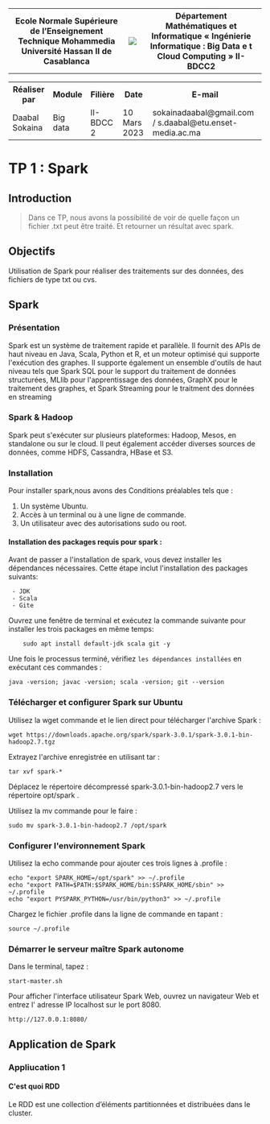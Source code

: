 <table>
  <tr >
    <th style="text-align: center;">Ecole Normale Supérieure de l’Enseignement  Technique Mohammedia Université Hassan II de Casablanca</th>
    <th><img src="https://www.clubs-etudiants.ma/wp-content/uploads/2018/11/enst-1.png"/></th>
    <th style="text-align: center;"> Département Mathématiques et Informatique « Ingénierie Informatique : Big Data e t Cloud Computing » II-BDCC2   </th>
  </tr>
</table>
<table >
   <tr >
      <th style="text-align: center;">Réaliser par </th>
      <th style="text-align: center;">  Module  </th>
      <th style="text-align: center;">Filière</th>
      <th style="text-align: center;">Date </th>
      <th style="text-align: center;">  E-mail  </th>
    </tr>
    <tr>
      <td>Daabal Sokaina</td>
      <td> Big data</td>
      <td> II-BDCC 2 </td>
      <td> 10 Mars 2023 </td>
      <td> sokainadaabal@gmail.com / s.daabal@etu.enset-media.ac.ma </td>
     </tr>
</table> 

# TP 1 : Spark
## Introduction 
> Dans ce TP, nous avons la possibilité de voir de quelle façon un fichier .txt peut être traité. Et retourner un résultat avec spark.

## Objectifs

  Utilisation de Spark pour réaliser des traitements sur des données, des fichiers de type txt ou cvs.
## Spark 
### Présentation
Spark est un système de traitement rapide et parallèle. Il fournit des APIs de haut niveau en Java, Scala, Python et R, et un moteur optimisé qui supporte l'exécution des graphes. 
Il supporte également un ensemble d'outils de haut niveau tels que Spark SQL pour le support du traitement de données structurées, MLlib pour l'apprentissage des données, GraphX pour le traitement des graphes, et Spark Streaming pour le traitment des données en streaming

### Spark & Hadoop
Spark peut s'exécuter sur plusieurs plateformes: Hadoop, Mesos, en standalone ou sur le cloud. Il peut également accéder diverses sources de données, comme HDFS, Cassandra, HBase et S3.

### Installation 
Pour installer spark,nous avons des Conditions préalables  tels que :
 1. Un système Ubuntu.
 2. Accès à un terminal ou à une ligne de commande.
 3. Un utilisateur avec des autorisations sudo ou root.
#### Installation des packages requis pour spark :
Avant de passer a l'installation de spark, vous devez installer les dépendances nécessaires. Cette étape inclut l'installation des packages suivants: 

```
 - JDK
 - Scala
 - Gite
```

Ouvrez une fenêtre de terminal et exécutez la commande suivante pour installer les trois packages en même temps:

```
    sudo apt install default-jdk scala git -y
```
Une fois le processus terminé, vérifiez `les dépendances installées` en exécutant ces commandes :

```
java -version; javac -version; scala -version; git --version
```

### Télécharger et configurer Spark sur Ubuntu

Utilisez la wget commande et le lien direct pour télécharger l'archive Spark :
```
wget https://downloads.apache.org/spark/spark-3.0.1/spark-3.0.1-bin-hadoop2.7.tgz
```
Extrayez l'archive enregistrée en utilisant tar :
```
tar xvf spark-*
```

Déplacez le répertoire décompressé spark-3.0.1-bin-hadoop2.7 vers le répertoire opt/spark .

Utilisez la mv commande pour le faire :

```
sudo mv spark-3.0.1-bin-hadoop2.7 /opt/spark
```

### Configurer l'environnement Spark

Utilisez la echo commande pour ajouter ces trois lignes à .profile :

```
echo "export SPARK_HOME=/opt/spark" >> ~/.profile
echo "export PATH=$PATH:$SPARK_HOME/bin:$SPARK_HOME/sbin" >> ~/.profile
echo "export PYSPARK_PYTHON=/usr/bin/python3" >> ~/.profile
```
Chargez le fichier .profile dans la ligne de commande en tapant :

```
source ~/.profile
```

### Démarrer le serveur maître Spark autonome

Dans le terminal, tapez :

```
start-master.sh
```
Pour afficher l'interface utilisateur Spark Web, ouvrez un navigateur Web et entrez l' adresse IP localhost sur le port 8080.

```
http://127.0.0.1:8080/
```
 
## Application de Spark
### Appliucation 1
#### C'est quoi RDD
Le RDD est une collection d’éléments partitionnées et distribuées dans le cluster.
